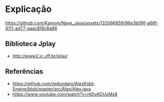 # Explicação 



https://github.com/Kainom/Nave_Java/assets/132066859/96e3b09f-a68f-4111-ad77-aaac8f8c6a86


## Biblioteca Jplay
- http://www2.ic.uff.br/jplay/


## Referências
* https://github.com/redondaro/AlexKidd-Engine/blob/master/src/Alex/Alex.java
* https://www.youtube.com/watch?v=ntDvADUoMs8
